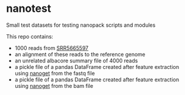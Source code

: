 # nanotest
Small test datasets for testing nanopack scripts and modules

This repo contains:
- 1000 reads from [SRR5665597](http://mgen.microbiologyresearch.org/content/journal/mgen/10.1099/mgen.0.000132)
- an alignment of these reads to the reference genome
- an unrelated albacore summary file of 4000 reads
- a pickle file of a pandas DataFrame created after feature extraction using [nanoget](https://github.com/wdecoster/nanoget) from the fastq file
- a pickle file of a pandas DataFrame created after feature extraction using [nanoget](https://github.com/wdecoster/nanoget) from the bam file
